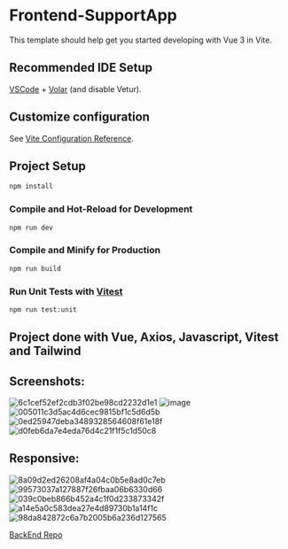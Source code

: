 # Frontend-SupportApp

This template should help get you started developing with Vue 3 in Vite.

## Recommended IDE Setup

[VSCode](https://code.visualstudio.com/) + [Volar](https://marketplace.visualstudio.com/items?itemName=Vue.volar) (and disable Vetur).

## Customize configuration

See [Vite Configuration Reference](https://vitejs.dev/config/).

## Project Setup

```sh
npm install
```

### Compile and Hot-Reload for Development

```sh
npm run dev
```

### Compile and Minify for Production

```sh
npm run build
```

### Run Unit Tests with [Vitest](https://vitest.dev/)

```sh
npm run test:unit
```

## Project done with Vue, Axios, Javascript, Vitest and Tailwind


## Screenshots:
![6c1cef52ef2cdb3f02be98cd2232d1e1](https://github.com/user-attachments/assets/452c7c04-4f0a-4903-8c88-249097fba709)
![image](https://github.com/user-attachments/assets/cde3d4b3-85d9-49d5-9e40-bd63a8ef9d1e)
![005011c3d5ac4d6cec9815bf1c5d6d5b](https://github.com/user-attachments/assets/f475d077-4dea-4033-8b68-8fa70bd9b9ca)
![0ed25947deba3489328564608f61e18f](https://github.com/user-attachments/assets/0e917675-25ea-41fa-a371-5863602489c2)
![d0feb6da7e4eda76d4c21f1f5c1d50c8](https://github.com/user-attachments/assets/e014b7b1-4e9c-45df-9f59-5077f3f20222)


## Responsive:

![8a09d2ed26208af4a04c0b5e8ad0c7eb](https://github.com/user-attachments/assets/60b9313a-4b6c-4e8d-b567-fad6852175a1)
![99573037a127887f26fbaa06b6330d66](https://github.com/user-attachments/assets/1440e936-f4ec-43d6-9471-61234b6b56f5)
![039c0beb866b452a4c1f0d233873342f](https://github.com/user-attachments/assets/d4477ef0-2db9-4327-9032-68a1674ee2a0)
![a14e5a0c583dea27e4d89730b1a14f1c](https://github.com/user-attachments/assets/889efdf2-6308-4f90-8f14-86c4a1ab622d)
![98da842872c6a7b2005b6a236d127565](https://github.com/user-attachments/assets/875cfcd0-4fe2-468c-886d-27240cbd95c0)

[BackEnd Repo](https://github.com/Miharu669/SupportApp_BackEnd/tree/basic-api-without-security)
